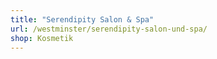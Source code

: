 ```yaml
---
title: "Serendipity Salon & Spa"
url: /westminster/serendipity-salon-und-spa/
shop: Kosmetik
---
```

